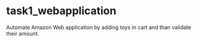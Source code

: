 # task1_webapplication
Automate Amazon Web application by adding toys in cart and than validate their amount.
